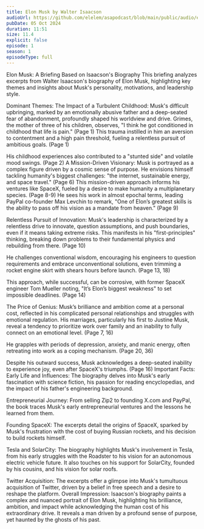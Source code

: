 ```yaml
---
title: Elon Musk by Walter Isaacson
audioUrl: https://github.com/elelem/asapodcast/blob/main/public/audio/episode-1.mp3?raw=true
pubDate: 05 Oct 2024
duration: 11:51
size: 11.4
explicit: false
episode: 1
season: 1
episodeType: full
---
```

Elon Musk: A Briefing Based on Isaacson's Biography
This briefing analyzes excerpts from Walter Isaacson's biography of Elon Musk, highlighting key themes and insights about Musk's personality, motivations, and leadership style.

Dominant Themes:
The Impact of a Turbulent Childhood: Musk's difficult upbringing, marked by an emotionally abusive father and a deep-seated fear of abandonment, profoundly shaped his worldview and drive.
Grimes, the mother of three of his children, observes, "I think he got conditioned in childhood that life is pain." (Page 1)
This trauma instilled in him an aversion to contentment and a high pain threshold, fueling a relentless pursuit of ambitious goals. (Page 1)

His childhood experiences also contributed to a "stunted side" and volatile mood swings. (Page 2)
A Mission-Driven Visionary: Musk is portrayed as a complex figure driven by a cosmic sense of purpose.
He envisions himself tackling humanity's biggest challenges: "the internet, sustainable energy, and space travel." (Page 6)
This mission-driven approach informs his ventures like SpaceX, fueled by a desire to make humanity a multiplanetary species. (Page 8-9)
He sees his work in almost epochal terms, leading PayPal co-founder Max Levchin to remark, "One of Elon’s greatest skills is the ability to pass off his vision as a mandate from heaven." (Page 9)

Relentless Pursuit of Innovation: Musk's leadership is characterized by a relentless drive to innovate, question assumptions, and push boundaries, even if it means taking extreme risks.
This manifests in his "first-principles" thinking, breaking down problems to their fundamental physics and rebuilding from there. (Page 10)

He challenges conventional wisdom, encouraging his engineers to question requirements and embrace unconventional solutions, even trimming a rocket engine skirt with shears hours before launch. (Page 13, 18)

This approach, while successful, can be corrosive, with former SpaceX engineer Tom Mueller noting, "It’s Elon’s biggest weakness" to set impossible deadlines. (Page 14)

The Price of Genius: Musk’s brilliance and ambition come at a personal cost, reflected in his complicated personal relationships and struggles with emotional regulation.
His marriages, particularly his first to Justine Musk, reveal a tendency to prioritize work over family and an inability to fully connect on an emotional level. (Page 7, 16)

He grapples with periods of depression, anxiety, and manic energy, often retreating into work as a coping mechanism. (Page 20, 36)

Despite his outward success, Musk acknowledges a deep-seated inability to experience joy, even after SpaceX's triumphs. (Page 16)
Important Facts:
Early Life and Influences: The biography delves into Musk's early fascination with science fiction, his passion for reading encyclopedias, and the impact of his father's engineering background.

Entrepreneurial Journey: From selling Zip2 to founding X.com and PayPal, the book traces Musk's early entrepreneurial ventures and the lessons he learned from them.

Founding SpaceX: The excerpts detail the origins of SpaceX, sparked by Musk's frustration with the cost of buying Russian rockets, and his decision to build rockets himself.

Tesla and SolarCity: The biography highlights Musk's involvement in Tesla, from his early struggles with the Roadster to his vision for an autonomous electric vehicle future. It also touches on his support for SolarCity, founded by his cousins, and his vision for solar roofs.

Twitter Acquisition: The excerpts offer a glimpse into Musk's tumultuous acquisition of Twitter, driven by a belief in free speech and a desire to reshape the platform.
Overall Impression:
Isaacson's biography paints a complex and nuanced portrait of Elon Musk, highlighting his brilliance, ambition, and impact while acknowledging the human cost of his extraordinary drive. It reveals a man driven by a profound sense of purpose, yet haunted by the ghosts of his past.